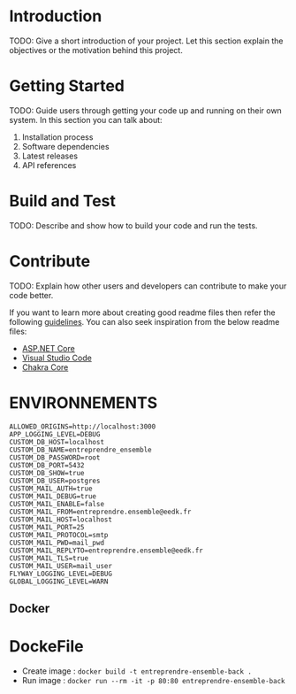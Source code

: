 # Introduction 
TODO: Give a short introduction of your project. Let this section explain the objectives or the motivation behind this project. 

# Getting Started
TODO: Guide users through getting your code up and running on their own system. In this section you can talk about:
1.	Installation process
2.	Software dependencies
3.	Latest releases
4.	API references

# Build and Test
TODO: Describe and show how to build your code and run the tests. 

# Contribute
TODO: Explain how other users and developers can contribute to make your code better. 

If you want to learn more about creating good readme files then refer the following [guidelines](https://docs.microsoft.com/en-us/azure/devops/repos/git/create-a-readme?view=azure-devops). You can also seek inspiration from the below readme files:
- [ASP.NET Core](https://github.com/aspnet/Home)
- [Visual Studio Code](https://github.com/Microsoft/vscode)
- [Chakra Core](https://github.com/Microsoft/ChakraCore)


# ENVIRONNEMENTS

```
ALLOWED_ORIGINS=http://localhost:3000
APP_LOGGING_LEVEL=DEBUG
CUSTOM_DB_HOST=localhost
CUSTOM_DB_NAME=entreprendre_ensemble
CUSTOM_DB_PASSWORD=root
CUSTOM_DB_PORT=5432
CUSTOM_DB_SHOW=true
CUSTOM_DB_USER=postgres
CUSTOM_MAIL_AUTH=true
CUSTOM_MAIL_DEBUG=true
CUSTOM_MAIL_ENABLE=false
CUSTOM_MAIL_FROM=entreprendre.ensemble@eedk.fr
CUSTOM_MAIL_HOST=localhost
CUSTOM_MAIL_PORT=25
CUSTOM_MAIL_PROTOCOL=smtp
CUSTOM_MAIL_PWD=mail_pwd
CUSTOM_MAIL_REPLYTO=entreprendre.ensemble@eedk.fr
CUSTOM_MAIL_TLS=true
CUSTOM_MAIL_USER=mail_user
FLYWAY_LOGGING_LEVEL=DEBUG
GLOBAL_LOGGING_LEVEL=WARN
```

## Docker 

# DockeFile 

- Create image : ```docker build -t entreprendre-ensemble-back .```
- Run image : ```docker run --rm -it -p 80:80 entreprendre-ensemble-back```